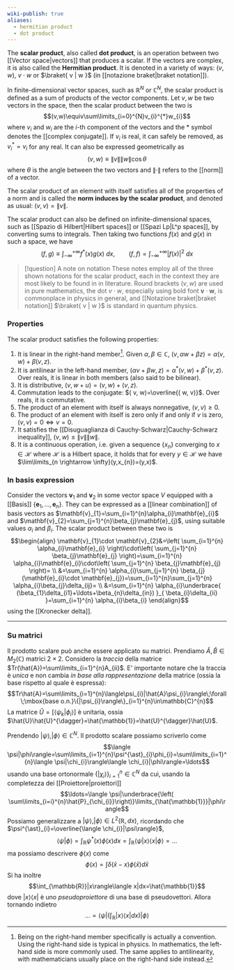 ```yaml
---
wiki-publish: true
aliases:
  - hermitian product
  - dot product
---
```

 The **scalar product**, also called **dot product**, is an operation between two [[Vector space|vectors]] that produces a scalar. If the vectors are complex, it is also called the **Hermitian product**. It is denoted in a variety of ways: $(v,w)$, $v\cdot w$ or $\braket{ v | w }$ (in [[notazione braket|braket notation]]).

In finite-dimensional vector spaces, such as $\mathbb{R}^{N}$ or $\mathbb{C}^{N}$, the scalar product is defined as a sum of products of the vector components. Let $v,w$ be two vectors in the space, then the scalar product between the two is
$$(v,w)\equiv\sum\limits_{i=0}^{N}v_{i}^{*}w_{i}$$
where $v_{i}$ and $w_{i}$ are the $i$-th component of the vectors and the $*$ symbol denotes the [[complex conjugate]]. If $v_{i}$ is real, it can safely be removed, as $v_{i}^{*}=v_{i}$ for any real. It can also be expressed geometrically as
$$(v,w)\equiv\lVert v \rVert \lVert w \rVert \cos\theta$$
where $\theta$ is the angle between the two vectors and $\lVert \cdot \rVert$ refers to the [[norm]] of a vector.

The scalar product of an element with itself satisfies all of the properties of a norm and is called the **norm induces by the scalar product**, and denoted as usual: $(v,v)=\lVert v \rVert$.

The scalar product can also be defined on infinite-dimensional spaces, such as [[Spazio di Hilbert|Hilbert spaces]] or [[Spazi Lp|L^p spaces]], by converting sums to integrals. Then taking two functions $f(x)$ and $g(x)$ in such a space, we have
$$(f,g)\equiv\int_{-\infty}^{+\infty}f^{*}(x)g(x)\ dx,\qquad( f, f)=\int_{-\infty}^{+\infty}|f(x)|^{2}\ dx$$

> [!question] A note on notation
> These notes employ all of the three shown notations for the scalar product, each in the context they are most likely to be found in in literature. Round brackets $(v,w)$ are used in pure mathematics, the dot $v\cdot w$, especially using bold font $\mathbf{v}\cdot \mathbf{w}$, is commonplace in physics in general, and [[Notazione braket|braket notation]] $\braket{ v | w }$ is standard in quantum physics.
### Properties
The scalar product satisfies the following properties:
1. It is linear in the right-hand member[^1]. Given $\alpha,\beta \in \mathbb{C}$, $( v, \alpha w + \beta z)=\alpha ( v, w)+\beta ( v, z)$. 
2. It is antilinear in the left-hand member, $( \alpha v + \beta w, z)=\alpha^{\ast} ( v, w)+\beta^{\ast} ( v, z)$. Over reals, it is linear in both members (also said to be bilinear).
3. It is distributive, $( v, w+u)=( v, w)+( v, z)$.
4. Commutation leads to the conjugate:  $( v, w)=\overline{( w, v)}$. Over reals, it is commutative.
5. The product of an element with itself is always nonnegative, $( v, v)\geq0$.
6. The product of an element with itself is zero only if and only if $v$ is zero, $( v, v)=0\Leftrightarrow v=0$.
7. It satisfies the [[Disuguaglianza di Cauchy-Schwarz|Cauchy-Schwarz inequality]], $(v,w)\leq \lVert v \rVert\lVert w \rVert$.
8. It is a continuous operation, i.e. given a sequence $\{x_{n}\}$ converging to $x\in \mathcal{H}$ where $\mathcal{H}$  is a Hilbert space, it holds that for every $y\in \mathcal{H}$ we have $\lim\limits_{n \rightarrow \infty}(y,x_{n})=(y,x)$.
### In basis expression
Consider the vectors $\mathbf{v}_{1}$ and $\mathbf{v}_{2}$ in some vector space $V$ equipped with a [[Basis]] $\{ \mathbf{e}_{1},\ldots,\mathbf{e}_{n} \}$. They can be expressed as a [[linear combination]] of basis vectors as $\mathbf{v}_{1}=\sum_{i=1}^{n}\alpha_{i}\mathbf{e}_{i}$ and $\mathbf{v}_{2}=\sum_{j=1}^{n}\beta_{j}\mathbf{e}_{j}$, using suitable values $\alpha_{i}$ and $\beta_{i}$. The scalar product between these two is
$$\begin{align}
\mathbf{v}_{1}\cdot \mathbf{v}_{2}&=\left( \sum_{i=1}^{n} \alpha_{i}\mathbf{e}_{i} \right)\cdot\left( \sum_{j=1}^{n} \beta_{j}\mathbf{e}_{j} \right)=\sum_{i=1}^{n} \alpha_{i}\mathbf{e}_{i}\cdot\left( \sum_{j=1}^{n} \beta_{j}\mathbf{e}_{j} \right)= \\
&=\sum_{i=1}^{n} \alpha_{i}\sum_{j=1}^{n} \beta_{j}(\mathbf{e}_{i}\cdot \mathbf{e}_{j})=\sum_{i=1}^{n}\sum_{j=1}^{n} \alpha_{i}\beta_{j}\delta_{ij}= \\
&=\sum_{i=1}^{n} \alpha_{i}\underbrace{ (\beta_{1}\delta_{i1}+\ldots+\beta_{n}\delta_{in}) }_{ \beta_{i}\delta_{ii} }=\sum_{i=1}^{n} \alpha_{i}\beta_{i}
\end{align}$$
using the [[Kronecker delta]].

---

### Su matrici
Il prodotto scalare può anche essere applicato su matrici. Prendiamo $\hat{A},\hat{B}\in M_{2}(\mathbb{C})$ matrici $2\times2$. Considero la *traccia* della matrice $Tr(\hat{A})=\sum\limits_{i=1}^{n}A_{ii}$. E' importante notare che la traccia è *unica* e non cambia *in base alla rappresentazione* della matrice (ossia la base rispetto al quale è espressa):
$$Tr\hat{A}=\sum\limits_{i=1}^{n}\langle\psi_{i}|\hat{A}\psi_{i}\rangle\;\forall\;\mbox{base o.n.}\{|\psi_{i}\rangle\}_{i=1}^{n}\in\mathbb{C}^{n}$$
La matrice $\hat{U}=[\langle \psi_{k}|\phi_{i}\rangle]$ è unitaria, ossia $\hat{U}\hat{U}^{\dagger}=\hat{\mathbb{1}}=\hat{U}^{\dagger}\hat{U}$.

Prendendo $|\psi\rangle,|\phi\rangle\in\mathbb{C}^{N}$. Il prodotto scalare possiamo scriverlo come
$$\langle \psi|\phi\rangle=\sum\limits_{i=1}^{n}\psi^{\ast}_{i}\phi_{i}=\sum\limits_{i=1}^{n}\langle \psi|\chi_{i}\rangle\langle \chi_{i}|\phi\rangle=\ldots$$usando una base ortonormale $\{|\chi_{i}\rangle\}^{n}_{i=1}\in\mathbb{C}^{N}$ da cui, usando la completezza dei [[Proiettore|proiettori]]
$$\ldots=\langle \psi|\underbrace{\left( \sum\limits_{i=i}^{n}\hat{P}_{\chi_{i}}\right)}\limits_{\hat{\mathbb{1}}}|\phi\rangle$$
Possiamo generalizzare a $|\psi\rangle,|\phi\rangle\in L^{2}(\mathbb{R},dx)$, ricordando che $\psi^{\ast}_{i}=\overline{\langle \chi_{i}|\psi\rangle}$,
$$\langle \psi|\phi\rangle=\int_{\mathbb{R}}\psi^{\ast}(x)\phi(x)dx=\int_{\mathbb{R}}\langle \psi|x\rangle \langle x|\phi\rangle=\ldots$$
ma possiamo descrivere $\phi(x)$ come
$$\phi(x)=\int \delta(\bar{x}-x)\phi(\bar{x})d\bar{x}$$
Si ha inoltre
$$\int_{\mathbb{R}}|x\rangle\langle x|dx=\hat{\mathbb{1}}$$
dove $|x\rangle\langle x|$ è uno *pseudoproiettore* di una base di pseudovettori. Allora tornando indietro
$$\ldots=\langle \psi|\left( \int_{\mathbb{R}}|x\rangle\langle x| dx\right)|\phi\rangle$$


[^1]: Being on the right-hand member specifically is actually a convention. Using the right-hand side is typical in physics. In mathematics, the left-hand side is more commonly used. The same applies to antilinearity, with mathematicians usually place on the right-hand side instead.
